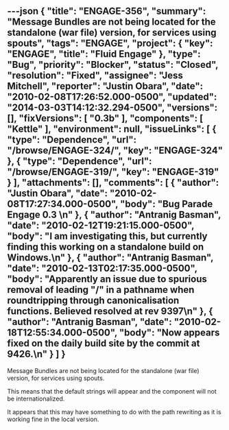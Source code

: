 ---json
{
  "title": "ENGAGE-356",
  "summary": "Message Bundles are not being located for the standalone (war file) version, for services using spouts",
  "tags": "ENGAGE",
  "project": {
    "key": "ENGAGE",
    "title": "Fluid Engage"
  },
  "type": "Bug",
  "priority": "Blocker",
  "status": "Closed",
  "resolution": "Fixed",
  "assignee": "Jess Mitchell",
  "reporter": "Justin Obara",
  "date": "2010-02-08T17:26:52.000-0500",
  "updated": "2014-03-03T14:12:32.294-0500",
  "versions": [],
  "fixVersions": [
    "0.3b"
  ],
  "components": [
    "Kettle"
  ],
  "environment": null,
  "issueLinks": [
    {
      "type": "Dependence",
      "url": "/browse/ENGAGE-324/",
      "key": "ENGAGE-324"
    },
    {
      "type": "Dependence",
      "url": "/browse/ENGAGE-319/",
      "key": "ENGAGE-319"
    }
  ],
  "attachments": [],
  "comments": [
    {
      "author": "Justin Obara",
      "date": "2010-02-08T17:27:34.000-0500",
      "body": "Bug Parade Engage 0.3&#x20;\n"
    },
    {
      "author": "Antranig Basman",
      "date": "2010-02-12T19:21:15.000-0500",
      "body": "I am investigating this, but currently finding this working on a standalone build on Windows.\n"
    },
    {
      "author": "Antranig Basman",
      "date": "2010-02-13T02:17:35.000-0500",
      "body": "Apparently an issue due to spurious removal of leading \"/\" in a pathname when roundtripping through canonicalisation functions. Believed resolved at rev 9397\n"
    },
    {
      "author": "Antranig Basman",
      "date": "2010-02-18T12:55:34.000-0500",
      "body": "Now appears fixed on the daily build site by the commit at 9426.\n"
    }
  ]
}
---
Message Bundles are not being located for the standalone (war file) version, for services using spouts.

This means that the default strings will appear and the component will not be internationalized.

It appears that this may have something to do with the path rewriting as it is working fine in the local version.

        